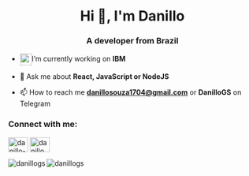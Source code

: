 <h1 align="center">Hi 👋, I'm Danillo</h1>
<h3 align="center">A developer from Brazil</h3>

- <img align="center" src="https://media2.giphy.com/media/vwGc9ftI4ibkWhrIiB/200w.gif" width="24px" height="24px">I’m currently working on **IBM**
 
- 💬 Ask me about **React, JavaScript or NodeJS**

- 📫 How to reach me **danillosouza1704@gmail.com** or **DanilloGS** on Telegram

<h3 align="left">Connect with me:</h3>
<p align="left">
<a href="https://linkedin.com/in/danillo-souza-21b312160" target="blank"><img align="center" src="https://cdn.jsdelivr.net/npm/simple-icons@3.0.1/icons/linkedin.svg" alt="danillo-souza-21b312160" height="30" width="40" /></a>
<a href="https://instagram.com/danillo.gsouza" target="blank"><img align="center" src="https://cdn.jsdelivr.net/npm/simple-icons@3.0.1/icons/instagram.svg" alt="danillo.gsouza" height="30" width="40" /></a>
</p>

<p><img align="left" src="https://github-readme-stats.vercel.app/api?username=danillogs&hide=stars&show_icons=true&theme=dark" alt="danillogs" /></p>

<p><img align="center" src="https://github-readme-streak-stats.herokuapp.com/?user=danillogs&theme=dark" alt="danillogs" /></p>
